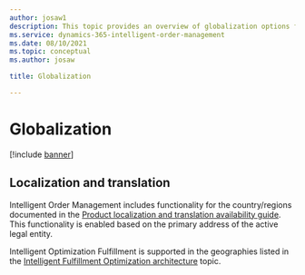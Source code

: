 ```yaml
---
author: josaw1
description: This topic provides an overview of globalization options for Dynamics 365 Intelligent Order Management.
ms.service: dynamics-365-intelligent-order-management
ms.date: 08/10/2021
ms.topic: conceptual
ms.author: josaw

title: Globalization

---
```



# Globalization

[!include [banner](includes/banner.md)]


## Localization and translation
Intelligent Order Management includes functionality for the country/regions documented in the [Product localization and translation availability guide](https://aka.ms/dynamics_365_international_availability_deck). This functionality is enabled based on the primary address of the active legal entity.

Intelligent Optimization Fulfillment is supported in the geographies listed in the [Intelligent Fulfillment Optimization architecture](ifo-arch.md) topic.
